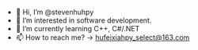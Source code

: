 - 👋 Hi, I’m @stevenhuhpy
- 👀 I’m interested in software development.
- 🌱 I’m currently learning C++, C#/.NET
- 📫 How to reach me? -> hufeixiahpy_select@163.com

<!---
stevenhuhpy/stevenhuhpy is a ✨ special ✨ repository because its `README.md` (this file) appears on your GitHub profile.
You can click the Preview link to take a look at your changes.
--->
